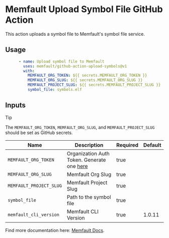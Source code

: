 # Memfault Upload Symbol File GitHub Action

This action uploads a symbol file to Memfault's symbol file service.

## Usage

```yaml
      - name: Upload symbol file to Memfault
        uses: memfault/github-action-upload-symbols@v1
        with:
          MEMFAULT_ORG_TOKEN: ${{ secrets.MEMFAULT_ORG_TOKEN }}
          MEMFAULT_ORG_SLUG: ${{ secrets.MEMFAULT_ORG_SLUG }}
          MEMFAULT_PROJECT_SLUG: ${{ secrets.MEMFAULT_PROJECT_SLUG }}
          symbol_file: symbols.elf
```

## Inputs

> [!TIP]
>
> The `MEMFAULT_ORG_TOKEN`, `MEMFAULT_ORG_SLUG`, and `MEMFAULT_PROJECT_SLUG`
> should be set as GitHub secrets.

| Name                    | Description                                                                                                    | Required | Default |
| ----------------------- | -------------------------------------------------------------------------------------------------------------- | -------- | ------- |
| `MEMFAULT_ORG_TOKEN`    | Organization Auth Token. Generate one [here](https://app.memfault.com/organizations/-/settings/auth-tokens) | true     |         |
| `MEMFAULT_ORG_SLUG`     | Memfault Org Slug                                                                                              | true     |         |
| `MEMFAULT_PROJECT_SLUG` | Memfault Project Slug                                                                                          | true     |         |
| `symbol_file`           | Path to the symbol file                                                                                        | true     |         |
| `memfault_cli_version`  | Memfault CLI Version                                                                                           | true     | 1.0.11  |

Find more documentation here: [Memfault Docs](https://docs.memfault.com/docs/ci/uploading-symbols).
